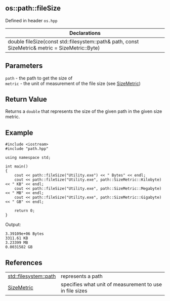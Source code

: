 ## os::path::fileSize
Defined in header `os.hpp`

| Declarations |
| --- |
| double fileSize(const std::filesystem::path& path, const SizeMetric& metric = SizeMetric::Byte) |

## Parameters
`path` - the path to get the size of \
`metric` - the unit of measurement of the file size (see [SizeMetric](../Enums/SizeMetric.md))

## Return Value
Returns a `double` that represents the size of the given path in the given size metric.

## Example
```
#include <iostream>
#include "path.hpp"

using namespace std;

int main()
{
    cout << path::fileSize("Utility.exe") << " Bytes" << endl;
    cout << path::fileSize("Utility.exe", path::SizeMetric::Kilobyte) << " KB" << endl;
    cout << path::fileSize("Utility.exe", path::SizeMetric::Megabyte) << " MB" << endl;
    cout << path::fileSize("Utility.exe", path::SizeMetric::Gigabyte) << " GB" << endl;

    return 0;
}
```
Output:
```
3.39109e+06 Bytes
3311.61 KB
3.23399 MB
0.0031582 GB
```

## References
| | |
| --- | --- |
| [std::filesystem::path](https://en.cppreference.com/w/cpp/filesystem/path) | represents a path |
| [SizeMetric](../Enums/SizeMetric.md) | specifies what unit of measurement to use in file sizes |